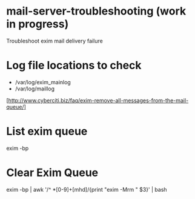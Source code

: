 # mail-server-troubleshooting (work in progress)
Troubleshoot exim mail delivery failure

# Log file locations to check

- /var/log/exim_mainlog
- /var/log/maillog

[http://www.cyberciti.biz/faq/exim-remove-all-messages-from-the-mail-queue/]

# List exim queue

exim -bp

# Clear Exim Queue

exim -bp | awk '/^ *[0-9]+[mhd]/{print "exim -Mrm " $3}' | bash
